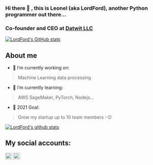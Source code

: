 ### Hi there 👋 , this is Leonel (aka LordFord), another Python programmer out there...

### Co-founder and CEO at [Datwit LLC](https://datwit.com)

[![LordFord's GitHub stats](https://github-readme-stats.vercel.app/api?username=leonel-lordford)](#)

## About me

- 🔭  I’m currently working on: 
> Machine Learning data processing
- 🌱  I’m currently learning: 
> AWS SageMaker, PyTorch, Nodejs...
- 🥅  2021 Goal: 
> Grow my startup up to 10 team members :-D

[![LordFord's github stats](https://github-readme-stats.vercel.app/api?username=leonel-lordford&count_private=true&include_all_commits=true&theme=radical)](#)

## My social accounts:

[<img align="left" alt="Twitter" width="22px" src="https://cdn.jsdelivr.net/npm/simple-icons@v3/icons/twitter.svg" />][twitter]
[<img align="left" alt="LinkedIn" width="22px" src="https://cdn.jsdelivr.net/npm/simple-icons@v3/icons/linkedin.svg" />][linkedin]
<br />

<!-- This section you create this variables that are used above -->
[twitter]: https://twitter.com/leonel_lordford
[linkedin]: https://www.linkedin.com/in/leonel-salazar-videaux/?locale=en_US
